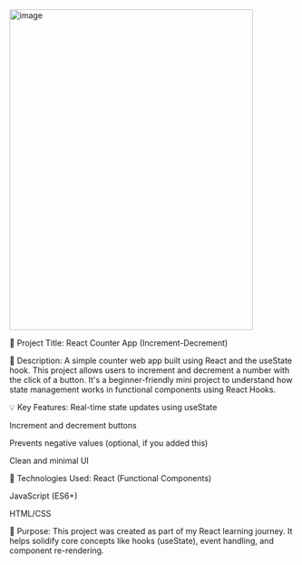 
<img width="429" height="564" alt="image" src="https://github.com/user-attachments/assets/647cac88-9287-4ed1-b1f6-8ab3a04cdf31" />

🔹 Project Title:
React Counter App (Increment-Decrement)

📝 Description:
A simple counter web app built using React and the useState hook. This project allows users to increment and decrement a number with the click of a button. It's a beginner-friendly mini project to understand how state management works in functional components using React Hooks.

💡 Key Features:
Real-time state updates using useState

Increment and decrement buttons

Prevents negative values (optional, if you added this)

Clean and minimal UI

🧰 Technologies Used:
React (Functional Components)

JavaScript (ES6+)

HTML/CSS

🎯 Purpose:
This project was created as part of my React learning journey. It helps solidify core concepts like hooks (useState), event handling, and component re-rendering.
